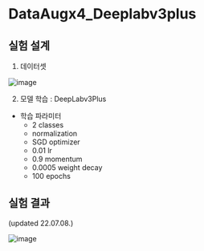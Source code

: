 # DataAugx4_Deeplabv3plus

## 실험 설계

1. 데이터셋

![image](https://user-images.githubusercontent.com/94159857/177938562-45f89d74-77b0-471f-978b-4b5f4dbc3e69.png)
    
2. 모델 학습 : DeepLabv3Plus 
 - 학습 파라미터
    - 2 classes
    - normalization
    - SGD optimizer
    - 0.01 lr
    - 0.9 momentum
    - 0.0005 weight decay
    - 100 epochs


## 실험 결과 
(updated 22.07.08.)

![image](https://user-images.githubusercontent.com/94159857/177938425-1646a97f-1c4a-499c-8683-90198739fe38.png)
